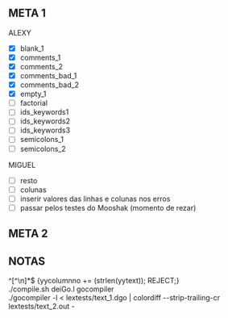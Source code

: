 ## META 1

ALEXY

- [x] blank_1
- [x] comments_1
- [x] comments_2
- [x] comments_bad_1
- [x] comments_bad_2
- [x] empty_1
- [ ] factorial
- [ ] ids_keywords1
- [ ] ids_keywords2
- [ ] ids_keywords3
- [ ] semicolons_1
- [ ] semicolons_2

MIGUEL

- [ ] resto
- [ ] colunas
- [ ] inserir valores das linhas e colunas nos erros
- [ ] passar pelos testes do Mooshak (momento de rezar)

## META 2

## NOTAS

^[^\n]*$   {yycolumnno += (strlen(yytext)); REJECT;} <br>
./compile.sh deiGo.l gocompiler <br>
./gocompiler -l < lextests/text_1.dgo | colordiff --strip-trailing-cr lextests/text_2.out -

